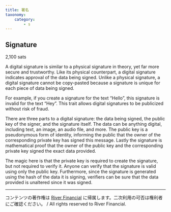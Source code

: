 ```yaml
---
title: 署名
taxonomy:
    category:
        - s
---
```


## Signature
2,100 sats

A digital signature is similar to a physical signature in theory, yet far more secure and trustworthy. Like its physical counterpart, a digital signature indicates approval of the data being signed. Unlike a physical signature, a digital signature cannot be copy-pasted because a signature is unique for each piece of data being signed.

For example, if you create a signature for the text “Hello”, this signature is invalid for the text “Hey”. This trait allows digital signatures to be publicized without risk of fraud.

There are three parts to a digital signature: the data being signed, the public key of the signer, and the signature itself. The data can be anything digital, including text, an image, an audio file, and more. The public key is a pseudonymous form of identity, informing the public that the owner of the corresponding private key has signed this message. Lastly the signature is mathematical proof that the owner of the public key and the corresponding private key signed the exact data provided.

The magic here is that the private key is required to create the signature, but not required to verify it. Anyone can verify that the signature is valid using only the public key. Furthermore, since the signature is generated using the hash of the data it is signing, verifiers can be sure that the data provided is unaltered since it was signed.

---
コンテンツの著作権は [River Financial](https://river.com/) に帰属します。二次利用の可否は権利者にご確認ください。 / All rights reserved to River Financial.
